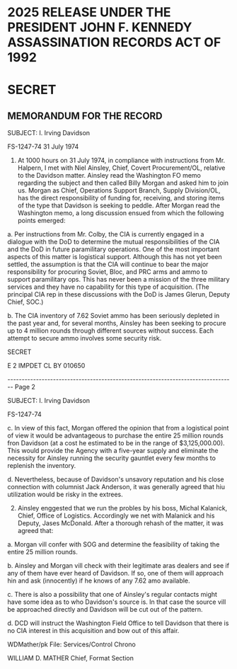 # 2025 RELEASE UNDER THE PRESIDENT JOHN F. KENNEDY ASSASSINATION RECORDS ACT OF 1992

# SECRET

## MEMORANDUM FOR THE RECORD

SUBJECT: I. Irving Davidson

FS-1247-74
31 July 1974

1. At 1000 hours on 31 July 1974, in compliance with instructions from Mr. Halpern, I met with Niel Ainsley, Chief, Covert Procurement/OL, relative to the Davidson matter. Ainsley read the Washington FO memo regarding the subject and then called Billy Morgan and asked him to join us. Morgan as Chief, Operations Support Branch, Supply Division/OL, has the direct responsibility of funding for, receiving, and storing items of the type that Davidson is seeking to peddle. After Morgan read the Washington memo, a long discussion ensued from which the following points emerged:

a. Per instructions from Mr. Colby, the CIA is currently engaged in a dialogue with the DoD to determine the mutual responsibilities of the CIA and the DoD in future paramilitary operations. One of the most important aspects of this matter is logistical support. Although this has not yet been settled, the assumption is that the CIA will continue to bear the major responsibility for procuring Soviet, Bloc, and PRC arms and ammo to support paramilitary ops. This has never been a mission of the three military services and they have no capability for this type of acquisition. (The principal CIA rep in these discussions with the DoD is James Glerun, Deputy Chief, SOC.)

b. The CIA inventory of 7.62 Soviet ammo has been seriously depleted in the past year and, for several months, Ainsley has been seeking to procure up to 4 million rounds through different sources without success. Each attempt to secure ammo involves some security risk.

SECRET

E 2 IMPDET CL BY 010650


-------------------------------------------------------------------------------- Page 2

SUBJECT: I. Irving Davidson

FS-1247-74

c. In view of this fact, Morgan offered the opinion that from a logistical point of view it would be advantageous to purchase the entire 25 million rounds fron Davidson (at a cost he estimated to be in the range of $3,125,000.00). This would provide the Agency with a five-year supply and eliminate the necessity for Ainsley running the security gauntlet every few months to replenish the inventory.

d. Nevertheless, because of Davidson's unsavory reputation and his close connection with columnist Jack Anderson, it was generally agreed that hiu utilization would be risky in the extrees.

2. Ainsley enggested that we run the probles by his boss, Michal Kalanick, Chief, Office of Logistics. Accordingly we net with Malanick and his Deputy, Jases McDonald. After a thorough rehash of the matter, it was agreed that:

a. Morgan vill confer with SOG and determine the feasibility of taking the entire 25 million rounds.

b. Ainsley and Morgan vill check with their legitimate aras dealers and see if any of them have ever heard of Davidson. If so, one of them will approach hin and ask (innocently) if he knows of any 7.62 amo available.

c. There is also a possibility that one of Ainsley's regular contacts might have some idea as to who Davidson's source is. In that case the source vill be approached directly and Davidson will be cut out of the pattern.

d. DCD will instruct the Washington Field Office to tell Davidson that there is no CIA interest in this acquisition and bow out of this affair.

WDMather/pk
File: Services/Control
Chrono

WILLIAM D. MATHER
Chief, Format Section
